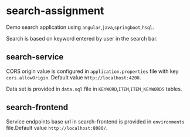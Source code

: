 # search-assignment
Demo search application using `angular`,`java`,`springboot`,`hsql`.
  
Search is based on keyword entered by user in the search bar.

## search-service
  CORS origin value is configured in `application.properties` file with key `cors.allowOrigin`. Default value `http://localhost:4200`.
    
  Data set is provided in `data.sql` file in `KEYWORD`,`ITEM`,`ITEM_KEYWORDS` tables.

## search-frontend
  Service endpoints base url in search-frontend is provided in `environments` file.Default value `http://localhost:8080/`.
